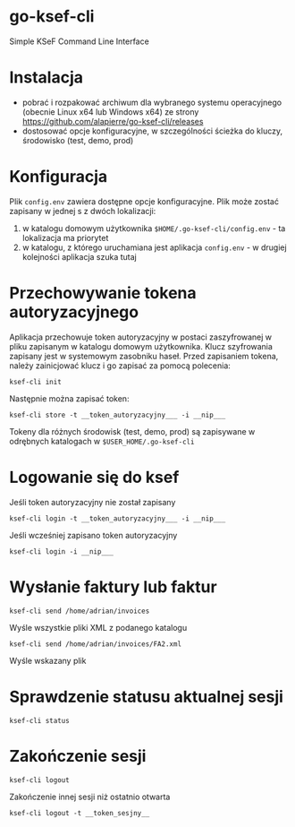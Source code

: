 # go-ksef-cli
Simple KSeF Command Line Interface

# Instalacja

- pobrać i rozpakować archiwum dla wybranego systemu operacyjnego (obecnie Linux x64 lub Windows x64) ze strony https://github.com/alapierre/go-ksef-cli/releases
- dostosować opcje konfiguracyjne, w szczególności ścieżka do kluczy, środowisko (test, demo, prod) 

# Konfiguracja

Plik `config.env` zawiera dostępne opcje konfiguracyjne. Plik może zostać zapisany w jednej s z dwóch lokalizacji:

1. w katalogu domowym użytkownika  `$HOME/.go-ksef-cli/config.env` - ta lokalizacja ma priorytet
2. w katalogu, z którego uruchamiana jest aplikacja `config.env` - w drugiej kolejności aplikacja szuka tutaj

# Przechowywanie tokena autoryzacyjnego

Aplikacja przechowuje token autoryzacyjny w postaci zaszyfrowanej w pliku zapisanym w katalogu domowym użytkownika. Klucz szyfrowania zapisany
jest w systemowym zasobniku haseł. Przed zapisaniem tokena, należy zainicjować klucz i go zapisać za pomocą polecenia:

```shell
ksef-cli init
```

Następnie można zapisać token:

```shell
ksef-cli store -t __token_autoryzacyjny___ -i __nip___
```

Tokeny dla różnych środowisk (test, demo, prod) są zapisywane w odrębnych katalogach w `$USER_HOME/.go-ksef-cli`

# Logowanie się do ksef

Jeśli token autoryzacyjny nie został zapisany

```shell
ksef-cli login -t __token_autoryzacyjny___ -i __nip___
```

Jeśli wcześniej zapisano token autoryzacyjny

```shell
ksef-cli login -i __nip___
```

# Wysłanie faktury lub faktur

```shell
ksef-cli send /home/adrian/invoices
```

Wyśle wszystkie pliki XML z podanego katalogu

```shell
ksef-cli send /home/adrian/invoices/FA2.xml
```

Wyśle wskazany plik

# Sprawdzenie statusu aktualnej sesji

```shell
ksef-cli status
```

# Zakończenie sesji

```shell
ksef-cli logout
```

Zakończenie innej sesji niż ostatnio otwarta

```shell
ksef-cli logout -t __token_sesjny__
```
